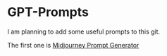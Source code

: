 # GPT-Prompts

I am planning to add some useful prompts to this git.

The first one is [Midjourney Prompt Generator](https://github.com/jesselau76/GPT-Prompts/tree/main/midjourney-prompt-generator)
